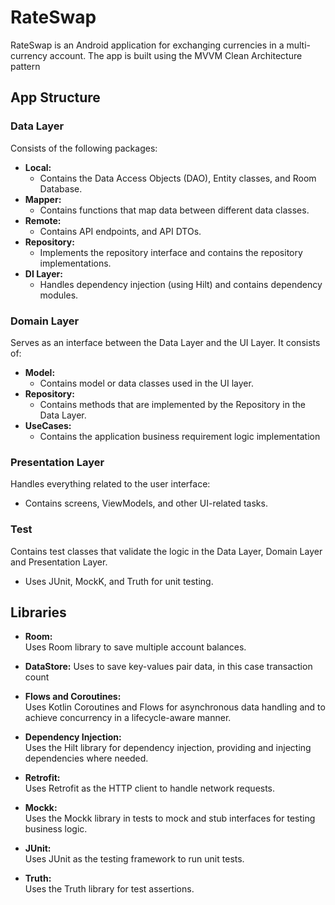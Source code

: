 # RateSwap

RateSwap is an Android application for exchanging currencies in a multi-currency account. The app is built using the MVVM Clean Architecture pattern

## App Structure

### Data Layer
Consists of the following packages:
- **Local:**  
   - Contains the Data Access Objects (DAO), Entity classes, and Room Database.
- **Mapper:**  
  - Contains functions that map data between different data classes.
- **Remote:**  
  - Contains API endpoints, and  API DTOs.
- **Repository:**  
  - Implements the repository interface and contains the repository implementations.
- **DI Layer:**  
  - Handles dependency injection (using Hilt) and contains dependency modules.

### Domain Layer
Serves as an interface between the Data Layer and the UI Layer. It consists of:
- **Model:**  
  - Contains model or data classes used in the UI layer.
- **Repository:**  
   - Contains methods that are implemented by the Repository in the Data Layer.
- **UseCases:**
    - Contains the application business requirement logic implementation

### Presentation Layer
Handles everything related to the user interface:
- Contains screens, ViewModels, and other UI-related tasks.
  

### Test
Contains test classes that validate the logic in the Data Layer, Domain Layer and Presentation Layer.
- Uses JUnit, MockK, and Truth for unit testing.

## Libraries

- **Room:**  
  Uses Room library to save multiple account balances.

- **DataStore:**
  Uses to save key-values pair data, in this case transaction count

- **Flows and Coroutines:**  
  Uses Kotlin Coroutines and Flows for asynchronous data handling and to achieve concurrency in a lifecycle-aware manner.

- **Dependency Injection:**  
  Uses the Hilt library for dependency injection, providing and injecting dependencies where needed.

- **Retrofit:**  
  Uses Retrofit as the HTTP client to handle network requests.

- **Mockk:**  
  Uses the Mockk library in tests to mock and stub interfaces for testing business logic.

- **JUnit:**  
  Uses JUnit as the testing framework to run unit tests.

- **Truth:**  
  Uses the Truth library for test assertions.
